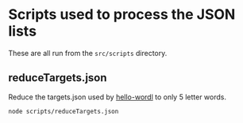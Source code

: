 # Scripts used to process the JSON lists

These are all run from the ``src/scripts`` directory.

## reduceTargets.json

Reduce the targets.json used by [hello-wordl](https://github.com/lynn/hello-wordl) to only 5 letter words.

``node scripts/reduceTargets.json``